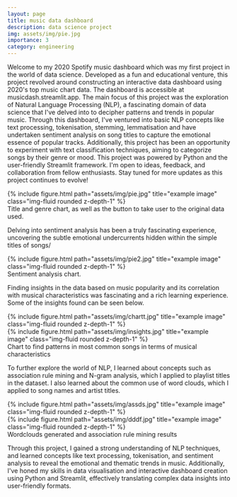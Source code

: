 ```yaml
---
layout: page
title: music data dashboard
description: data science project
img: assets/img/pie.jpg
importance: 3
category: engineering
---
```


Welcome to my 2020 Spotify music dashboard which was my first project in the world of data science. Developed as a fun and educational venture, this project revolved around constructing an interactive data dashboard using 2020's top music chart data. The dashboard is accessible at musicdash.streamlit.app. The main focus of this project was the exploration of Natural Language Processing (NLP), a fascinating domain of data science that I've delved into to decipher patterns and trends in popular music. Through this dashboard, I've ventured into basic NLP concepts like text processing, tokenisation, stemming, lemmatisation and have undertaken sentiment analysis on song titles to capture the emotional essence of popular tracks. Additionally, this project has been an opportunity to experiment with text classification techniques, aiming to categorize songs by their genre or mood. This project was powered by Python and the user-friendly Streamlit framework.  I'm open to ideas, feedback, and collaboration from fellow enthusiasts. Stay tuned for more updates as this project continues to evolve!

<div class="row">
    <div class="col-sm mt-3 mt-md-0">
        {% include figure.html path="assets/img/pie.jpg" title="example image" class="img-fluid rounded z-depth-1" %}
    </div>
</div>
<div class="caption">
    Title and genre chart, as well as the button to take user to the original data used.
</div>

Delving into sentiment analysis has been a truly fascinating experience, uncovering the subtle emotional undercurrents hidden within the simple titles of songs/

<div class="row justify-content-sm-center">
    <div class="col-sm-8 mt-3 mt-md-0">
        {% include figure.html path="assets/img/pie2.jpg" title="example image" class="img-fluid rounded z-depth-1" %}
    </div>
</div>
<div class="caption">
    Sentiment analysis chart.
</div>

Finding insights in the data based on music popularity and its correlation with musical characteristics was fascinating and a rich learning experience. Some of the insights found can be seen below.

<div class="row">
    <div class="col-sm mt-3 mt-md-0">
        {% include figure.html path="assets/img/chartt.jpg" title="example image" class="img-fluid rounded z-depth-1" %}
    </div>
    <div class="col-sm mt-3 mt-md-0">
        {% include figure.html path="assets/img/insights.jpg" title="example image" class="img-fluid rounded z-depth-1" %}
    </div>
</div>
<div class="caption">
    Chart to find patterns in most common songs in terms of musical characteristics
</div>

To further explore the world of NLP, I learned about concepts such as association rule mining and N-gram analysis, which I applied to playlist titles in the dataset. I also learned about the common use of word clouds, which I applied to song names and artist titles.

<div class="row">
    <div class="col-sm mt-3 mt-md-0">
        {% include figure.html path="assets/img/assds.jpg" title="example image" class="img-fluid rounded z-depth-1" %}
    </div>
    <div class="col-sm mt-3 mt-md-0">
        {% include figure.html path="assets/img/dddf.jpg" title="example image" class="img-fluid rounded z-depth-1" %}
    </div>
</div>
<div class="caption">
    Wordclouds generated and association rule mining results
</div>

Through this project, I gained a strong understanding of NLP techniques, and learned concepts like text processing, tokenisation, and sentiment analysis to reveal the emotional and thematic trends in music. Additionally, I've honed my skills in data visualisation and interactive dashboard creation using Python and Streamlit, effectively translating complex data insights into user-friendly formats.
